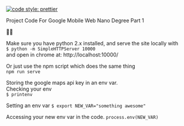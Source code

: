 [![code style: prettier](https://img.shields.io/badge/code_style-prettier-ff69b4.svg?style=flat-square)](https://github.com/prettier/prettier)

Project Code For Google Mobile Web Nano Degree
Part 1

🐠🌊

Make sure you have python 2.x installed, and serve the site locally with  
`$ python -m SimpleHTTPServer 10000`  
and open in chrome at:  http://localhost:10000/  

Or just use the npm script which does the same thing  
`npm run serve`

Storing the google maps api key in an env var.  
  Checking your env  
  `$ printenv `

  Setting an env var
  `$ export NEW_VAR="something awesome"`

  Accessing your new env var in the code.
  `process.env(NEW_VAR)`


